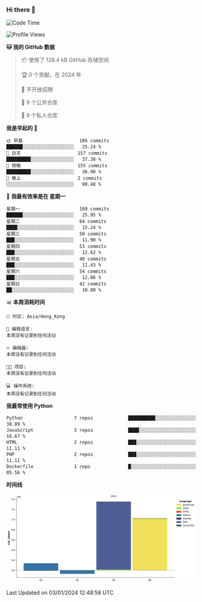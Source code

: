 ### Hi there 👋

<!--
**Mrzqd/Mrzqd** is a ✨ _special_ ✨ repository because its `README.md` (this file) appears on your GitHub profile.

Here are some ideas to get you started:

- 🔭 I’m currently working on ...
- 🌱 I’m currently learning ...
- 👯 I’m looking to collaborate on ...
- 🤔 I’m looking for help with ...
- 💬 Ask me about ...
- 📫 How to reach me: ...
- 😄 Pronouns: ...
- ⚡ Fun fact: ...
-->
<!--START_SECTION:waka-->
![Code Time](http://img.shields.io/badge/Code%20Time-144%20hrs%2059%20mins-blue)

![Profile Views](http://img.shields.io/badge/%E4%B8%AA%E4%BA%BA%E8%B5%84%E6%96%99%E8%A7%82%E7%9C%8B%E6%AC%A1%E6%95%B0-0-blue)

**🐱 我的 GitHub 数据** 

> 📦  使用了 128.4 kB GitHub 存储空间 
 > 
> 🏆 0 个贡献，在 2024 年
 > 
> 🚫 不开放招聘
 > 
> 📜 9 个公共仓库 
 > 
> 🔑 9 个私人仓库 
 > 
**我是早起的 🐤** 

```text
🌞 早晨                     106 commits         ██████░░░░░░░░░░░░░░░░░░░   25.24 % 
🌆 白天                     157 commits         █████████░░░░░░░░░░░░░░░░   37.38 % 
🌃 傍晚                     155 commits         █████████░░░░░░░░░░░░░░░░   36.90 % 
🌙 晚上                     2 commits           ░░░░░░░░░░░░░░░░░░░░░░░░░   00.48 % 
```
📅 **我最有效率是在 星期一** 

```text
星期一                      109 commits         ██████░░░░░░░░░░░░░░░░░░░   25.95 % 
星期二                      64 commits          ████░░░░░░░░░░░░░░░░░░░░░   15.24 % 
星期三                      50 commits          ███░░░░░░░░░░░░░░░░░░░░░░   11.90 % 
星期四                      53 commits          ███░░░░░░░░░░░░░░░░░░░░░░   12.62 % 
星期五                      48 commits          ███░░░░░░░░░░░░░░░░░░░░░░   11.43 % 
星期六                      54 commits          ███░░░░░░░░░░░░░░░░░░░░░░   12.86 % 
星期日                      42 commits          ██░░░░░░░░░░░░░░░░░░░░░░░   10.00 % 
```


📊 **本周消耗时间** 

```text
🕑︎ 时区: Asia/Hong_Kong

💬 编程语言: 
本周没有记录到任何活动

🔥 编辑器: 
本周没有记录到任何活动

🐱‍💻 项目: 
本周没有记录到任何活动

💻 操作系统: 
本周没有记录到任何活动
```

**我最常使用 Python** 

```text
Python                   7 repos             ██████████░░░░░░░░░░░░░░░   38.89 % 
JavaScript               3 repos             ████░░░░░░░░░░░░░░░░░░░░░   16.67 % 
HTML                     2 repos             ███░░░░░░░░░░░░░░░░░░░░░░   11.11 % 
PHP                      2 repos             ███░░░░░░░░░░░░░░░░░░░░░░   11.11 % 
Dockerfile               1 repo              █░░░░░░░░░░░░░░░░░░░░░░░░   05.56 % 
```



**时间线**

![Lines of Code chart](https://raw.githubusercontent.com/Mrzqd/Mrzqd/main/assets/bar_graph.png)


 Last Updated on 03/01/2024 12:48:58 UTC
<!--END_SECTION:waka-->
